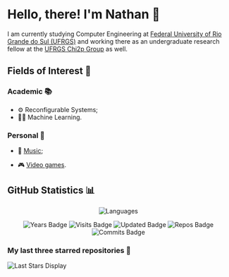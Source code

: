 # Hello, there! I'm Nathan 👋

I am currently studying Computer Engineering at [Federal University of Rio Grande do Sul (UFRGS)](http://www.ufrgs.br/ufrgs/inicial) and working there as an undergraduate research fellow at the [UFRGS Chi2p Group](https://github.com/projetoChi2p) as well.

## Fields of Interest 🔎

### Academic 📚

- ⚙️ Reconfigurable Systems;
- 👨‍💻 Machine Learning.

### Personal 🏡

- 🎸 [Music](https://www.last.fm/pt/user/leprann);

- 🎮 [Video games](https://steamcommunity.com/id/fazomeupaudetrampolim/).

## GitHub Statistics 📊

<div align="center">
  
![Languages](https://github-readme-stats.vercel.app/api/top-langs/?username=naguimaraes&theme=dark)

![Years Badge](https://badges.pufler.dev/years/naguimaraes) ![Visits Badge](https://badges.pufler.dev/visits/naguimaraes/naguimaraes) ![Updated Badge](https://badges.pufler.dev/updated/naguimaraes/naguimaraes) ![Repos Badge](https://badges.pufler.dev/repos/naguimaraes) ![Commits Badge](https://badges.pufler.dev/commits/monthly/naguimaraes)

</div>

### My last three starred repositories 🌟

![Last Stars Display](https://badges.pufler.dev/last-stars/naguimaraes?count=3&padding=15&perRow=3)
